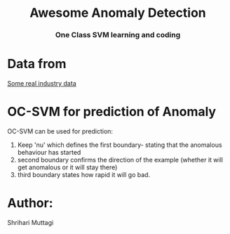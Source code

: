 <div align='center'>
  <h1>Awesome Anomaly Detection</h1>
  <h3>One Class SVM learning and coding </h3>
</div>

# Data from
[Some real industry data](https://faubox.rrze.uni-erlangen.de/getlink/fi2FxyoG67BRSbQko5XNqnpx/SCADA)
# OC-SVM for prediction of Anomaly
OC-SVM can be used for prediction:
1. Keep 'nu' which defines the first boundary- stating that the anomalous behaviour has started
2. second boundary confirms the direction of the example (whether it will get anomalous or it will stay there)
3. third boundary states how rapid it will go bad.

# Author:
Shrihari Muttagi
